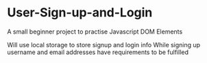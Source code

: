 # User-Sign-up-and-Login
A small beginner project to practise Javascript DOM Elements

Will use local storage to store signup and login info
While signing up username and email addresses have requirements to be fulfilled
